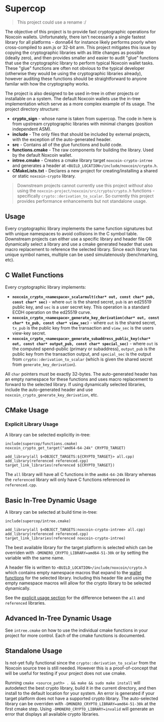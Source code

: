 # Supercop

> This project could use a rename :/

The objective of this project is to provide fast cryptographic operations for
Noxcoin wallets. Unfortunately, there isn't necessarily a single fastest library
for all platforms - donna64 for instance likely performs poorly when
cross-compiled to asm.js or 32-bit arm. This project mitigates this issue by
copying the cryptographic libraries with as little changes as possible (ideally
zero), and then provides smaller and easier to audit "glue" functions that use
the cryptographic library to perform typical Noxcoin wallet tasks. These "glue"
functions are often not obvious to the typical developer (otherwise they would
be using the cryptographic libraries already), however auditing these functions
should be straightforward to anyone familar with how the cryptography works.

The project is also designed to be used in-tree in other projects or installable
on a system. The default Noxcoin wallets use the in-tree implementation which
serve as a more complex example of its usage. The project directory structure:

  - **crypto_sign** - whose name is taken from supercop. The code in here is
    from upstream cryptographic libraries with minimal changes (position
    independent ASM).
  - **include** - The only files that should be included by external projects,
    with the exception of the auto-generated header.
  - **src** - Contains all of the glue functions and build code.
  - **functions.cmake** - The raw components for building the library. Used by
    the default Noxcoin wallet.
  - **intree.cmake** - Creates a cmake library target `noxcoin-crypto-intree`
    and generates a header at `<BUILD_LOCATION>/include/noxcoin/crypto.h`.
  - **CMakeLists.txt** - Declares a new project for creating/installing a
    shared or static `noxcoin-crypto` library.

> Downstream projects cannot currently use this project _without_ also using
> the `noxcoin-project/noxcoin/src/crypto/crypto.h` functions - specifically
> `crypto::derivation_to_scalar`. So currently this project provides
> performance enhancements but not standalone usage.

## Usage

Every cryptographic library implements the same function signatures but with
unique namespaces to avoid collisions in the C symbol table. Downstream
projects can either use a specific library and header file OR dynamically
select a library and use a cmake generated header that uses macro replacement
to reference the selected library. Since each library has unique symbol names,
multiple can be used simulatenously (benchmarking, etc).

## C Wallet Functions

Every cryptographic library implements:

  - **`noxcoin_crypto_<namespace>_scalarmult(char* out, const char* pub, const char* sec)`** -
    where `out` is the shared secret, `pub` is an ed25519 public key, and `sec`
    is a user secret key. This operation is a standard ECDH operation on the
    ed25519 curve.
  - **`noxcoin_crypto_<namespace>_generate_key_derivation(char* out, const char* tx_pub, const char* view_sec)`** -
    where `out` is the shared secret, `tx_pub` is the public key from the
    transaction and `view_sec` is the users view-key secret.
  - **`noxcoin_crypto_<namespace>_generate_subaddress_public_key(char* out, const char* output_pub, const char* special_sec)`** -
    where `out` is the computed spend-public (primary or subaddress),
    `output_pub` is the public key from the transaction output, and
    `special_sec` is the output from `crypto::derivation_to_scalar` (which is
    given the shared secret from `generate_key_derivation`).

All `char` pointers must be exactly 32-bytes. The auto-generated header has an
empty namespace for these functions and uses macro replacement to forward to the
selected library. If using dynamically selected libraries, include the
auto-generated header and use `noxcoin_crypto_generate_key_derivation`, etc.

## CMake Usage
### Explicit Library Usage
A library can be selected explicitly in-tree:

```
include(supercop/functions.cmake)
noxcoin_crypto_get_target("amd64-64-24k" CRYPTO_TARGET)

add_library(all $<OBJECT_TARGETS:${CRYPTO_TARGET}> all.cpp)
add_library(referenced referenced.cpp)
target_link_libraries(referenced ${CRYPTO_TARGET})
```

The `all` library will have all C functions in the `amd64-64-24k` library
whereas the `referenced` library will only have C functions referenced in
`referenced.cpp`.

## Basic In-Tree Dynamic Usage
A library can be selected at build time in-tree:

```
include(supercop/intree.cmake)

add_library(all $<OBJECT_TARGETS:noxcoin-crypto-intree> all.cpp)
add_library(referenced referenced.cpp)
target_link_libraries(referenced noxcoin-crypto-intree)
```

The best available library for the target platform is selected which can be
overriden with `-DMONERO_CRYPTO_LIBRARY=amd64-51-30k` or by setting the
variable with the same name.

A header file is written to `<BUILD_LOCATION>/include/noxcoin/crypto.h` which
contains empty namespace macros that expand to the
[wallet functions](#c-wallet-functions) for the selected library. Including
this header file and using the empty namespace macros will allow for the
crypto library to be selected dynamically.

See the [explicit usage section](#explicit-library-usage) for the difference
between the `all` and `referenced` libraries.

## Advanced In-Tree Dynamic Usage
See `intree.cmake` on how to use the individual cmake functions in your project
for more control. Each of the cmake functions is documented.

## Standalone Usage
Is not-yet fully functional since the `crypto::derivation_to_scalar` from the
Noxcoin source tree is still needed. However this is a proof-of-concept that
will be useful for testing if your project does not use cmake.

Running `cmake <source_path> . && make && sudo make install` will autodetect
the best crypto library, build it in the current directory, and then install to
the default location for your system. An error is generated if your target
platform does not have a supported crypto library. The auto-selected library
can be overriden with `-DMONERO_CRYPTO_LIBRARY=amd64-51-30k` at the first
cmake step. Using `-DMONERO_CRYPTO_LIBRARY=invalid` will generate an error
that displays all available crypto libraries.
